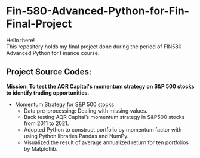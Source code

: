 # Fin-580-Advanced-Python-for-Fin-Final-Project
Hello there!\
This repository holds my final project done during the period of FIN580 Advanced Python for Finance course.

## Project Source Codes:
**Mission: To test the AQR Capital's momentum strategy on S&P 500 stocks to identify trading opportunities.**
* [Momentum Strategy for S&P 500 stocks](https://github.com/KlayCheng/Fin-580-Advanced-Python-for-Fin-Final-Project/blob/main/Momentum_Strategy.ipynb)
  * Data pre-processing: Dealing with missing values.
  * Back testing AQR Capital’s momentum strategy in S&P500 stocks from 2011 to 2021. 
  * Adopted Python to construct portfolio by momentum factor with using Python libraries Pandas and NumPy.
  * Visualized the result of average annualized return for ten portfolios by Matplotlib.
